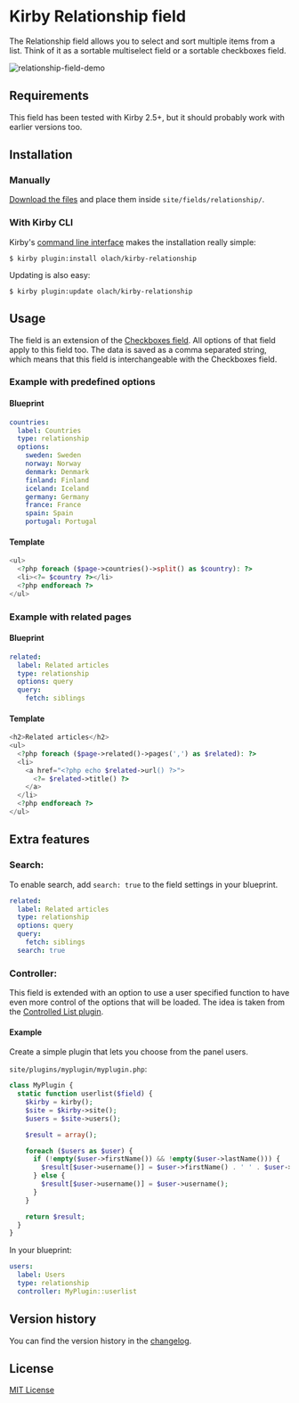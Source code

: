 # Kirby Relationship field

The Relationship field allows you to select and sort multiple items from a list. Think of it as a sortable multiselect field or a sortable checkboxes field.

![relationship-field-demo](https://user-images.githubusercontent.com/1300644/29208814-e1f92692-7e8b-11e7-857f-b646853d3ed8.gif)

## Requirements
This field has been tested with Kirby 2.5+, but it should probably work with earlier versions too.

## Installation
### Manually
[Download the files](https://github.com/olach/kirby-relationship/archive/master.zip) and place them inside `site/fields/relationship/`.

### With Kirby CLI
Kirby's [command line interface](https://github.com/getkirby/cli) makes the installation really simple:

    $ kirby plugin:install olach/kirby-relationship

Updating is also easy:

    $ kirby plugin:update olach/kirby-relationship

## Usage
The field is an extension of the [Checkboxes field](https://getkirby.com/docs/cheatsheet/panel-fields/checkboxes). All options of that field apply to this field too. The data is saved as a comma separated string, which means that this field is interchangeable with the Checkboxes field.

### Example with predefined options
#### Blueprint

```yaml
countries:
  label: Countries
  type: relationship
  options:
    sweden: Sweden
    norway: Norway
    denmark: Denmark
    finland: Finland
    iceland: Iceland
    germany: Germany
    france: France
    spain: Spain
    portugal: Portugal
```

#### Template

```php
<ul>
  <?php foreach ($page->countries()->split() as $country): ?>
  <li><?= $country ?></li>
  <?php endforeach ?>
</ul>
```

### Example with related pages
#### Blueprint

```yaml
related:
  label: Related articles
  type: relationship
  options: query
  query:
    fetch: siblings
```

#### Template

```php
<h2>Related articles</h2>
<ul>
  <?php foreach ($page->related()->pages(',') as $related): ?>
  <li>
    <a href="<?php echo $related->url() ?>">
      <?= $related->title() ?>
    </a>
  </li>
  <?php endforeach ?>
</ul>
```

## Extra features

### Search:
To enable search, add `search: true` to the field settings in your blueprint.

```yaml
related:
  label: Related articles
  type: relationship
  options: query
  query:
    fetch: siblings
  search: true
```

### Controller:
This field is extended with an option to use a user specified function to have even more control of the options that will be loaded. The idea is taken from the [Controlled List plugin](https://github.com/rasteiner/controlledlist).

#### Example
Create a simple plugin that lets you choose from the panel users.

`site/plugins/myplugin/myplugin.php`:

```php
class MyPlugin {
  static function userlist($field) {
    $kirby = kirby();
    $site = $kirby->site();
    $users = $site->users();

    $result = array();

    foreach ($users as $user) {
      if (!empty($user->firstName()) && !empty($user->lastName())) {
        $result[$user->username()] = $user->firstName() . ' ' . $user->lastName();
      } else {
        $result[$user->username()] = $user->username();
      }
    }

    return $result;
  }
}
```

In your blueprint:

```yaml
users:
  label: Users
  type: relationship
  controller: MyPlugin::userlist
```

## Version history
You can find the version history in the [changelog](changelog.md).

## License
[MIT License](http://www.opensource.org/licenses/mit-license.php)

